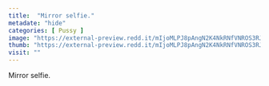 ```yaml
---
title:  "Mirror selfie."
metadate: "hide"
categories: [ Pussy ]
image: "https://external-preview.redd.it/mIjoMLPJ8pAngN2K4NkRNfVNROS3RJfmN2QUqdcUWiI.png?auto=webp&s=035001e969d34d5668bc925d0fbbd0bd796243cd"
thumb: "https://external-preview.redd.it/mIjoMLPJ8pAngN2K4NkRNfVNROS3RJfmN2QUqdcUWiI.png?width=320&crop=smart&auto=webp&s=206a4c4f2f5b2aeb0dcec98e02f07b9460ab3613"
visit: ""
---
```

Mirror selfie.
